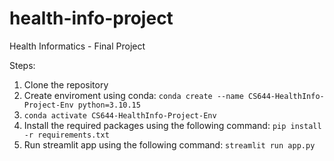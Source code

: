 # health-info-project
Health Informatics - Final Project

Steps: 
1. Clone the repository
2. Create enviroment using conda: `conda create --name CS644-HealthInfo-Project-Env python=3.10.15`
3. `conda activate CS644-HealthInfo-Project-Env`
4. Install the required packages using the following command: `pip install -r requirements.txt`
5. Run streamlit app using the following command: `streamlit run app.py`
